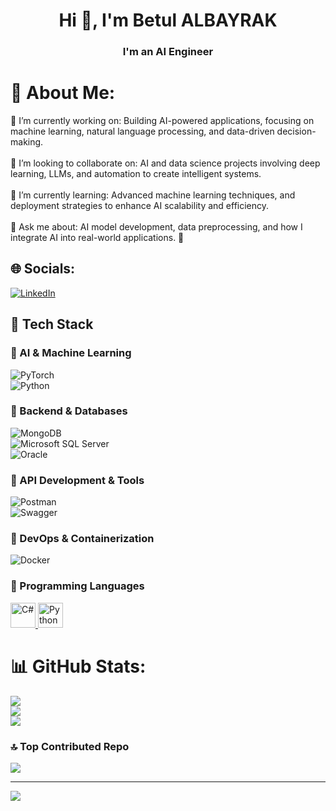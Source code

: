 <h1 align="center">Hi 👋, I'm Betul ALBAYRAK</h1>
<h3 align="center"> I'm an AI Engineer</h3>

# 💫 About Me:
🔭 I’m currently working on: Building AI-powered applications, focusing on machine learning, natural language processing, and data-driven decision-making. <br><br>👯 I’m looking to collaborate on: AI and data science projects involving deep learning, LLMs, and automation to create intelligent systems. <br><br>🌱 I’m currently learning: Advanced machine learning techniques, and deployment strategies to enhance AI scalability and efficiency. <br><br>💬 Ask me about: AI model development, data preprocessing, and how I integrate AI into real-world applications. 🚀


## 🌐 Socials:
[![LinkedIn](https://img.shields.io/badge/LinkedIn-%230077B5.svg?logo=linkedin&logoColor=white)](https://linkedin.com/in/bet%c3%bcl-albayrak-61725a185/) 


## 🚀 Tech Stack  

### 🔹 AI & Machine Learning  
![PyTorch](https://img.shields.io/badge/PyTorch-%23EE4C2C.svg?style=flat&logo=PyTorch&logoColor=white)  
![Python](https://img.shields.io/badge/Python-%233776AB.svg?style=flat&logo=python&logoColor=white)  

### 🔹 Backend & Databases  
![MongoDB](https://img.shields.io/badge/MongoDB-%234ea94b.svg?style=flat&logo=mongodb&logoColor=white)  
![Microsoft SQL Server](https://img.shields.io/badge/Microsoft%20SQL%20Server-%23CC2927.svg?style=flat&logo=microsoft-sql-server&logoColor=white)  
![Oracle](https://img.shields.io/badge/Oracle-%23F80000.svg?style=flat&logo=oracle&logoColor=white)  

### 🔹 API Development & Tools  
![Postman](https://img.shields.io/badge/Postman-FF6C37?style=flat&logo=postman&logoColor=white)  
![Swagger](https://img.shields.io/badge/-Swagger-%23Clojure?style=flat&logo=swagger&logoColor=white)  

### 🔹 DevOps & Containerization  
![Docker](https://img.shields.io/badge/docker-%230db7ed.svg?style=flat&logo=docker&logoColor=white)  

### 🔹 Programming Languages  
<a href="https://en.wikipedia.org/wiki/C_Sharp_(programming_language)" target="_blank">  
  <img src="https://www.svgrepo.com/show/368620/c-sharp.svg" alt="C#" width="40" height="40"/>  
</a>  
<a href="https://www.python.org/" target="_blank">  
  <img src="https://www.svgrepo.com/show/374016/python.svg" alt="Python" width="40" height="40"/>  
</a>  


# 📊 GitHub Stats:
![](https://github-readme-stats.vercel.app/api?username=betulalbayrak1999&theme=blueberry&hide_border=false&include_all_commits=true&count_private=true)<br/>
![](https://github-readme-streak-stats.herokuapp.com/?user=betulalbayrak1999&theme=blueberry&hide_border=false)<br/>
![](https://github-readme-stats.vercel.app/api/top-langs/?username=betulalbayrak1999&theme=blueberry&hide_border=false&include_all_commits=true&count_private=true&layout=compact)



### 🔝 Top Contributed Repo
![](https://github-contributor-stats.vercel.app/api?username=betulalbayrak1999&limit=5&theme=dark&combine_all_yearly_contributions=true)

---
[![](https://visitcount.itsvg.in/api?id=betulalbayrak1999&icon=0&color=0)](https://visitcount.itsvg.in)

<!-- Proudly created with GPRM ( https://gprm.itsvg.in ) -->

